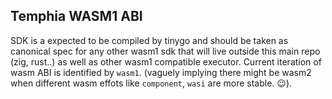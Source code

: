 ## Temphia WASM1 ABI

SDK is a expected to be compiled by tinygo and should be taken as canonical spec for any other wasm1 sdk that will live outside this main repo (zig, rust..) as well as other wasm1 compatible executor. Current iteration of wasm ABI is identified by `wasm1`. (vaguely implying there might be wasm2 when different wasm effots like `component`, `wasi` are more stable. 😉).